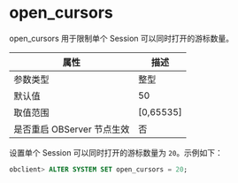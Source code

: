 open_cursors 
=================================

open_cursors 用于限制单个 Session 可以同时打开的游标数量。


|        属性        |     描述      |
|------------------|-------------|
| 参数类型             | 整型          |
| 默认值              | 50          |
| 取值范围             | \[0,65535\] |
| 是否重启 OBServer 节点生效 | 否           |

设置单个 Session 可以同时打开的游标数量为 `20`。示例如下：
```sql
obclient> ALTER SYSTEM SET open_cursors = 20;
```

